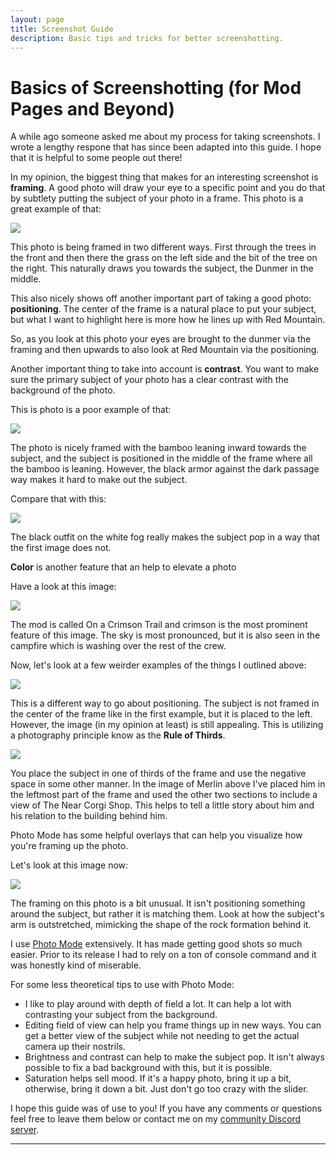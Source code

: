 ```yaml
---
layout: page
title: Screenshot Guide
description: Basic tips and tricks for better screenshotting.
---
```

# Basics of Screenshotting (for Mod Pages and Beyond)
A while ago someone asked me about my process for taking screenshots. I wrote a lengthy respone that has since been adapted into this guide. I hope that it is helpful to some people out there!

In my opinion, the biggest thing that makes for an interesting screenshot is **framing**. A good photo will draw your eye to a specific point and you do that by subtlety putting the subject of your photo in a frame. This photo is a great example of that:

![](https://staticdelivery.nexusmods.com/mods/1704/images/129908/129908-1727062917-963809285.png)

This photo is being framed in two different ways. First through the  trees in the front and then there the grass on the left side and the bit of the tree on the right. This naturally draws you towards the subject, the Dunmer in the middle.

This also nicely shows off another important part of taking a good photo: **positioning**. The center of the frame is a natural place to put your subject, but what I want to highlight here is more how he lines up with Red Mountain. 

So, as you look at this photo your eyes are brought to the dunmer via the framing and then upwards to also look at Red Mountain via the positioning.

Another important thing to take into account is **contrast**. You want to make sure the primary subject of your photo has a clear contrast with the background of the photo.

This is photo is a poor example of that:

![](https://steamuserimages-a.akamaihd.net/ugc/2483257751338277214/7F870D772831672AFCB7201017E56FFDDC5E22D9/?imw=5000&imh=5000&ima=fit&impolicy=Letterbox&imcolor=%23000000&letterbox=false)

The photo is nicely framed with the bamboo leaning inward towards the subject, and the subject is positioned in the middle of the frame where all the bamboo is leaning. However, the black armor against the dark passage way makes it hard to make out the subject. 

Compare that with this:

![](https://steamuserimages-a.akamaihd.net/ugc/2483257751343210743/6450FDF0BA69F42F385E41E3F382904BBBE6A9BE/?imw=5000&imh=5000&ima=fit&impolicy=Letterbox&imcolor=%23000000&letterbox=false)

The black outfit on the white fog really makes the subject pop in a way that the first image does not.

**Color** is another feature that an help to elevate a photo

Have a look at this image:

![](https://staticdelivery.nexusmods.com/mods/1704/images/52647/52647-1626831103-711655998.png)

The mod is called On a Crimson Trail and crimson is the most prominent feature of this image. The sky is most pronounced, but it is also seen in the campfire which is washing over the rest of the crew.

Now, let's look at a few weirder examples of the things I outlined above:

![](https://staticdelivery.nexusmods.com/mods/1704/images/56433/56433-1726121665-1105503487.jpeg)

This is a different way to go about positioning. The subject is not framed in the center of the frame like in the first example, but it is placed to the left. However, the image (in my opinion at least) is still appealing. This is utilizing a photography principle know as the **Rule of Thirds**.

![](https://public-images.interaction-design.org/literature/articles/materials/ux-daily-article-grid-image-3.png)

You place the subject in one of thirds of the frame and use the negative space in some other manner. In the image of Merlin above I've placed him in the leftmost part of the frame and used the other two sections to include a view of The Near Corgi Shop. This helps to tell a little story about him and his relation to the building behind him.

Photo Mode has some helpful overlays that can help you visualize how you're framing up the photo.

Let's look at this image now:

![](https://staticdelivery.nexusmods.com/mods/1704/images/108759/108759-1704771491-894240032.png)

The framing on this photo is a bit unusual. It isn't positioning something around the subject, but rather it is matching them. Look at how the subject's arm is outstretched, mimicking the shape of the rock formation behind it.

I use [Photo Mode](<https://www.nexusmods.com/skyrimspecialedition/mods/91701>) extensively. It has made getting good shots so much easier. Prior to its release I had to rely on a ton of console command and it was honestly kind of miserable.

For some less theoretical tips to use with Photo Mode:

- I like to play around with depth of field a lot. It can help a lot with contrasting your subject from the background.
- Editing field of view can help you frame things up in new ways. You can get a better view of the subject while not needing to get the actual camera up their nostrils.
- Brightness and contrast can help to make the subject pop. It isn't always possible to fix a bad background with this, but it is possible.
- Saturation helps sell mood. If it's a happy photo, bring it up a bit, otherwise, bring it down a bit. Just don't go too crazy with the slider.

I hope this guide was of use to you! If you have any comments or questions feel free to leave them below or contact me on my [community Discord server](https://discord.com/invite/eYZJFP8).

---

